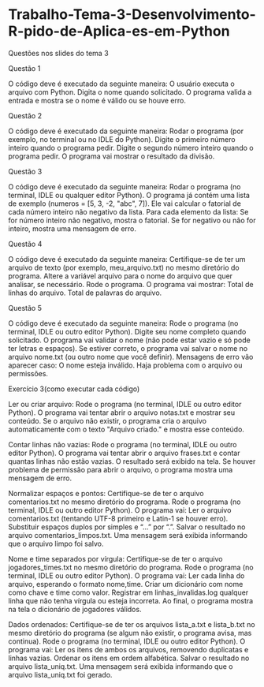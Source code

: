 # Trabalho-Tema-3-Desenvolvimento-R-pido-de-Aplica-es-em-Python
Questões nos slides do tema 3

Questão 1 

O código deve é executado da seguinte maneira:
O usuário executa o arquivo com Python.
Digita o nome quando solicitado.
O programa valida a entrada e mostra se o nome é válido ou se houve erro.

Questão 2

O código deve é executado da seguinte maneira:
Rodar o programa (por exemplo, no terminal ou no IDLE do Python).
Digite o primeiro número inteiro quando o programa pedir.
Digite o segundo número inteiro quando o programa pedir.
O programa vai mostrar o resultado da divisão.

Questão 3

O código deve é executado da seguinte maneira:
Rodar o programa (no terminal, IDLE ou qualquer editor Python).
O programa já contém uma lista de exemplo (numeros = [5, 3, -2, "abc", 7]). Ele vai calcular o fatorial de cada número inteiro não negativo da lista.
Para cada elemento da lista:
Se for número inteiro não negativo, mostra o fatorial.
Se for negativo ou não for inteiro, mostra uma mensagem de erro.

Questão 4

O código deve é executado da seguinte maneira:
Certifique-se de ter um arquivo de texto (por exemplo, meu_arquivo.txt) no mesmo diretório do programa.
Altere a variável arquivo para o nome do arquivo que quer analisar, se necessário.
Rode o programa.
O programa vai mostrar:
Total de linhas do arquivo.
Total de palavras do arquivo.

Questão 5

O código deve é executado da seguinte maneira:
Rode o programa (no terminal, IDLE ou outro editor Python).
Digite seu nome completo quando solicitado.
O programa vai validar o nome (não pode estar vazio e só pode ter letras e espaços).
Se estiver correto, o programa vai salvar o nome no arquivo nome.txt (ou outro nome que você definir).
Mensagens de erro vão aparecer caso:
O nome esteja inválido.
Haja problema com o arquivo ou permissões.


Exercício 3(como executar cada código)

Ler ou criar arquivo:
Rode o programa (no terminal, IDLE ou outro editor Python).
O programa vai tentar abrir o arquivo notas.txt e mostrar seu conteúdo.
Se o arquivo não existir, o programa cria o arquivo automaticamente com o texto "Arquivo criado." e mostra esse conteúdo.

Contar linhas não vazias:
Rode o programa (no terminal, IDLE ou outro editor Python).
O programa vai tentar abrir o arquivo frases.txt e contar quantas linhas não estão vazias.
O resultado será exibido na tela.
Se houver problema de permissão para abrir o arquivo, o programa mostra uma mensagem de erro.

Normalizar espaços e pontos:
Certifique-se de ter o arquivo comentarios.txt no mesmo diretório do programa.
Rode o programa (no terminal, IDLE ou outro editor Python).
O programa vai:
Ler o arquivo comentarios.txt (tentando UTF-8 primeiro e Latin-1 se houver erro).
Substituir espaços duplos por simples e “...” por “.”.
Salvar o resultado no arquivo comentarios_limpos.txt.
Uma mensagem será exibida informando que o arquivo limpo foi salvo.

Nome e time separados por vírgula:
Certifique-se de ter o arquivo jogadores_times.txt no mesmo diretório do programa.
Rode o programa (no terminal, IDLE ou outro editor Python).
O programa vai:
Ler cada linha do arquivo, esperando o formato nome,time.
Criar um dicionário com nome como chave e time como valor.
Registrar em linhas_invalidas.log qualquer linha que não tenha vírgula ou esteja incorreta.
Ao final, o programa mostra na tela o dicionário de jogadores válidos.

Dados ordenados:
Certifique-se de ter os arquivos lista_a.txt e lista_b.txt no mesmo diretório do programa (se algum não existir, o programa avisa, mas continua).
Rode o programa (no terminal, IDLE ou outro editor Python).
O programa vai:
Ler os itens de ambos os arquivos, removendo duplicatas e linhas vazias.
Ordenar os itens em ordem alfabética.
Salvar o resultado no arquivo lista_uniq.txt.
Uma mensagem será exibida informando que o arquivo lista_uniq.txt foi gerado.



